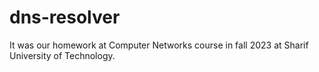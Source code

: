 # dns-resolver
It was our homework at Computer Networks course in fall 2023 at Sharif University of Technology.
